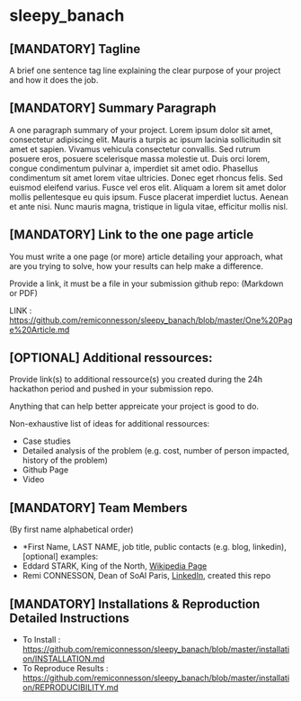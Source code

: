 # sleepy_banach

## [MANDATORY] Tagline

A brief one sentence tag line explaining the clear purpose of your project and how it does the job.

## [MANDATORY] Summary Paragraph

A one paragraph summary of your project. Lorem ipsum dolor sit amet, consectetur adipiscing elit. Mauris a turpis ac ipsum lacinia sollicitudin sit amet et sapien. Vivamus vehicula consectetur convallis. Sed rutrum posuere eros, posuere scelerisque massa molestie ut. Duis orci lorem, congue condimentum pulvinar a, imperdiet sit amet odio. Phasellus condimentum sit amet lorem vitae ultricies. Donec eget rhoncus felis. Sed euismod eleifend varius. Fusce vel eros elit. Aliquam a lorem sit amet dolor mollis pellentesque eu quis ipsum. Fusce placerat imperdiet luctus. Aenean et ante nisi. Nunc mauris magna, tristique in ligula vitae, efficitur mollis nisl.

## [MANDATORY] Link to the one page article

You must write a one page (or more) article detailing your approach, what are you trying to solve, how your results can help make a difference.

Provide a link, it must be a file in your submission github repo: (Markdown or PDF) 

LINK : https://github.com/remiconnesson/sleepy_banach/blob/master/One%20Page%20Article.md

## [OPTIONAL] Additional ressources:

Provide link(s) to additional ressource(s) you created during the 24h hackathon period and pushed in your submission repo.

Anything that can help better appreicate your project is good to do.

Non-exhaustive list of ideas for additional ressources:
- Case studies
- Detailed analysis of the problem (e.g. cost, number of person impacted, history of the problem)
- Github Page
- Video

## [MANDATORY] Team Members
(By first name alphabetical order)
- *First Name, LAST NAME, job title, public contacts (e.g. blog, linkedin), [optional]
examples:
- Eddard STARK, King of the North, [Wikipedia Page](https://fr.wikipedia.org/wiki/Eddard_Stark)
- Remi CONNESSON, Dean of SoAI Paris, [LinkedIn](https://www.linkedin.com/in/remi-connesson/), created this repo

## [MANDATORY] Installations & Reproduction Detailed Instructions

- To Install : https://github.com/remiconnesson/sleepy_banach/blob/master/installation/INSTALLATION.md
- To Reproduce Results : https://github.com/remiconnesson/sleepy_banach/blob/master/installation/REPRODUCIBILITY.md


